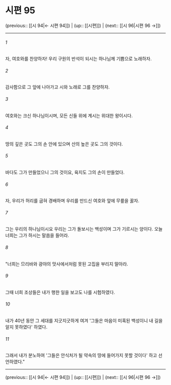 # 시편 95

(previous:: [[시 94|← 시편 94]]) | (up:: [[시편]]) | (next:: [[시 96|시편 96 →]])

***




###### 1 

자, 여호와를 찬양하자! 우리 구원의 반석이 되시는 하나님께 기쁨으로 노래하자. 



###### 2 

감사함으로 그 앞에 나아가고 시와 노래로 그를 찬양하자. 



###### 3 

여호와는 크신 하나님이시며, 모든 신들 위에 계시는 위대한 왕이시다. 



###### 4 

땅의 깊은 곳도 그의 손 안에 있으며 산의 높은 곳도 그의 것이다. 



###### 5 

바다도 그가 만들었으니 그의 것이요, 육지도 그의 손이 만들었다. 



###### 6 

자, 우리가 허리를 굽혀 경배하며 우리를 만드신 여호와 앞에 무릎을 꿇자. 



###### 7 

그는 우리의 하나님이시요 우리는 그가 돌보시는 백성이며 그가 기르시는 양이다. 오늘 너희는 그가 하시는 말씀을 들어라. 



###### 8 

"너희는 므리바와 광야의 맛사에서처럼 못된 고집을 부리지 말아라. 



###### 9 

그때 너희 조상들은 내가 행한 일을 보고도 나를 시험하였다. 



###### 10 

내가 40년 동안 그 세대를 지긋지긋하게 여겨 '그들은 마음이 미혹된 백성이니 내 길을 알지 못하였다' 하였다. 



###### 11 

그래서 내가 분노하여 '그들은 안식처가 될 약속의 땅에 들어가지 못할 것이다' 하고 선언하였다."

***

(previous:: [[시 94|← 시편 94]]) | (up:: [[시편]]) | (next:: [[시 96|시편 96 →]])
